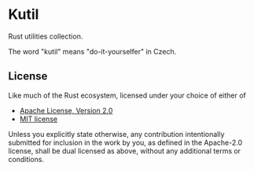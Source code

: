 Kutil
=====

Rust utilities collection.

The word "kutil" means "do-it-yourselfer" in Czech.

License
-------

Like much of the Rust ecosystem, licensed under your choice of either of

* [Apache License, Version 2.0](https://github.com/tliron/kutil/blob/main/LICENSE-APACHE)
* [MIT license](https://github.com/tliron/kutil/blob/main/LICENSE-MIT)

Unless you explicitly state otherwise, any contribution intentionally submitted for inclusion in the work by you, as defined in the Apache-2.0 license, shall be dual licensed as above, without any additional terms or conditions.

